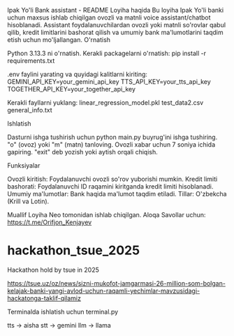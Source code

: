 Ipak Yo'li Bank assistant - README
Loyiha haqida
Bu loyiha Ipak Yo'li banki uchun maxsus ishlab chiqilgan ovozli va matnli voice assistant/chatbot hisoblanadi. Assistant foydalanuvchilardan ovozli yoki matnli so'rovlar qabul qilib, kredit limitlarini bashorat qilish va umumiy bank ma'lumotlarini taqdim etish uchun mo'ljallangan.
O'rnatish

Python 3.13.3 ni o'rnatish.
Kerakli packagelarni o'rnatish:
pip install -r requirements.txt



.env faylini yarating va quyidagi kalitlarni kiriting:
GEMINI_API_KEY=your_gemini_api_key
TTS_API_KEY=your_tts_api_key
TOGETHER_API_KEY=your_together_api_key


Kerakli fayllarni yuklang:
linear_regression_model.pkl
test_data2.csv
general_info.txt



Ishlatish

Dasturni ishga tushirish uchun python main.py buyrug'ini ishga tushiring.
"o" (ovoz) yoki "m" (matn) tanloving.
Ovozli xabar uchun 7 soniya ichida gapiring.
"exit" deb yozish yoki aytish orqali chiqish.

Funksiyalar

Ovozli kiritish: Foydalanuvchi ovozli so'rov yuborishi mumkin.
Kredit limiti bashorati: Foydalanuvchi ID raqamini kiritganda kredit limiti hisoblanadi.
Umumiy ma'lumotlar: Bank haqida ma'lumot taqdim etiladi.
Tillar: O'zbekcha (Krill va Lotin).

Muallif
Loyiha Neo tomonidan ishlab chiqilgan.
Aloqa
Savollar uchun: https://t.me/Orifjon_Kenjayev



# hackathon_tsue_2025
Hackathon hold by  tsue in 2025


https://tsue.uz/oz/news/sizni-mukofot-jamgarmasi-26-million-som-bolgan-kelajak-banki-yangi-avlod-uchun-raqamli-yechimlar-mavzusidagi-hackatonga-taklif-qilamiz


Terminalda ishlatish uchun terminal.py


tts -> aisha
stt -> gemini
llm -> llama
